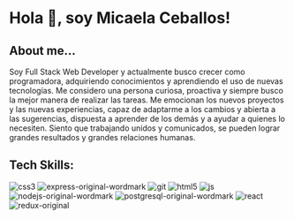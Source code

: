# Hola 👋, soy Micaela Ceballos! 

<!--
**MicaCblls/MicaCblls** is a ✨ _special_ ✨ repository because its `README.md` (this file) appears on your GitHub profile.

Here are some ideas to get you started:

- 🔭 I’m currently working on ...
- 🌱 I’m currently learning ...
- 👯 I’m looking to collaborate on ...
- 🤔 I’m looking for help with ...
- 💬 Ask me about ...
- 📫 How to reach me: ...
- 😄 Pronouns: ...
- ⚡ Fun fact: ...
-->

## About me...

Soy Full Stack Web Developer y actualmente busco crecer como programadora, adquiriendo conocimientos y aprendiendo el uso de nuevas tecnologías. 
Me considero una persona curiosa, proactiva y siempre busco la mejor manera de realizar las tareas. Me emocionan los nuevos proyectos y las nuevas experiencias, capaz de adaptarme a los cambios y abierta a las sugerencias, dispuesta a aprender de los demás y a ayudar a quienes lo necesiten. Siento que trabajando unidos y comunicados, se pueden lograr grandes resultados y grandes relaciones humanas. 

## Tech Skills: 
![css3](https://user-images.githubusercontent.com/83962558/205785601-fac444d6-ba59-423d-b333-429206a99789.svg)
![express-original-wordmark](https://user-images.githubusercontent.com/83962558/205785607-41b78b01-8186-4019-95b0-72e0d52b4eb9.svg)
![git](https://user-images.githubusercontent.com/83962558/205785610-8ce6edfc-00ac-4917-a931-9edc2c3ac24c.svg)
![html5](https://user-images.githubusercontent.com/83962558/205785615-98c1dfe5-2245-4a5e-9133-f09f9bed6384.svg)
![js](https://user-images.githubusercontent.com/83962558/205785617-12506839-10f1-41d9-9800-12624c231bc4.svg)
![nodejs-original-wordmark](https://user-images.githubusercontent.com/83962558/205785619-e3bf5b4a-e3d4-499c-bacd-5f99aece9682.svg)
![postgresql-original-wordmark](https://user-images.githubusercontent.com/83962558/205785621-65ef334e-4a3b-4b94-bbd4-c80e7a87bc69.svg)
![react](https://user-images.githubusercontent.com/83962558/205785622-9700dc5c-adaf-420e-9ba4-04a8a3e72dd2.svg)
![redux-original](https://user-images.githubusercontent.com/83962558/205785624-cefbc6b5-6273-4e98-8adf-8cea0b529274.svg)
